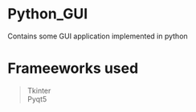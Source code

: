 # Python_GUI
Contains some GUI application implemented in python<br/>
# Frameeworks used
> Tkinter <br/>
> Pyqt5

